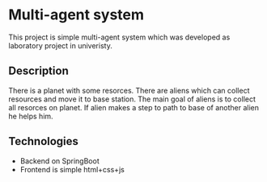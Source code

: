 # Multi-agent system
This project is simple multi-agent system which was developed as laboratory project in univeristy.

## Description
There is a planet with some resorces. There are aliens which can collect resources and move it to base station. The main goal of aliens is to collect all resorces on planet. If alien makes a step to path to base of another alien he helps him.

## Technologies
* Backend on SpringBoot
* Frontend is simple html+css+js